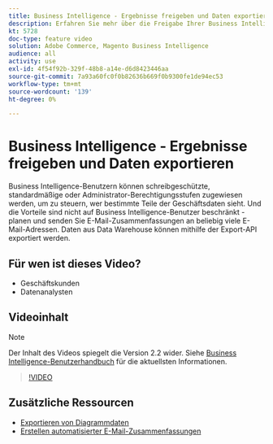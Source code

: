 ```yaml
---
title: Business Intelligence - Ergebnisse freigeben und Daten exportieren
description: Erfahren Sie mehr über die Freigabe Ihrer Business Intelligence-Ergebnisse und den Export von Daten zur Integration mit anderen Business Tools.
kt: 5728
doc-type: feature video
solution: Adobe Commerce, Magento Business Intelligence
audience: all
activity: use
exl-id: 4f54f92b-329f-48b8-a14e-d6d8423446aa
source-git-commit: 7a93a60fc0f0b82636b669f0b9300fe1de94ec53
workflow-type: tm+mt
source-wordcount: '139'
ht-degree: 0%

---
```


# Business Intelligence - Ergebnisse freigeben und Daten exportieren

Business Intelligence-Benutzern können schreibgeschützte, standardmäßige oder Administrator-Berechtigungsstufen zugewiesen werden, um zu steuern, wer bestimmte Teile der Geschäftsdaten sieht. Und die Vorteile sind nicht auf Business Intelligence-Benutzer beschränkt - planen und senden Sie E-Mail-Zusammenfassungen an beliebig viele E-Mail-Adressen. Daten aus Data Warehouse können mithilfe der Export-API exportiert werden.

## Für wen ist dieses Video?

- Geschäftskunden
- Datenanalysten

## Videoinhalt

>[!NOTE]
>
>Der Inhalt des Videos spiegelt die Version 2.2 wider. Siehe [Business Intelligence-Benutzerhandbuch](https://docs.magento.com/mbi/) für die aktuellsten Informationen.

>[!VIDEO](https://video.tv.adobe.com/v/35983?quality=12&learn=on)

## Zusätzliche Ressourcen

- [Exportieren von Diagrammdaten](https://docs.magento.com/mbi/data-user/export-data/exp-chart-dash.html)
- [Erstellen automatisierter E-Mail-Zusammenfassungen](https://docs.magento.com/mbi/data-user/export-data/email-summaries.html)
